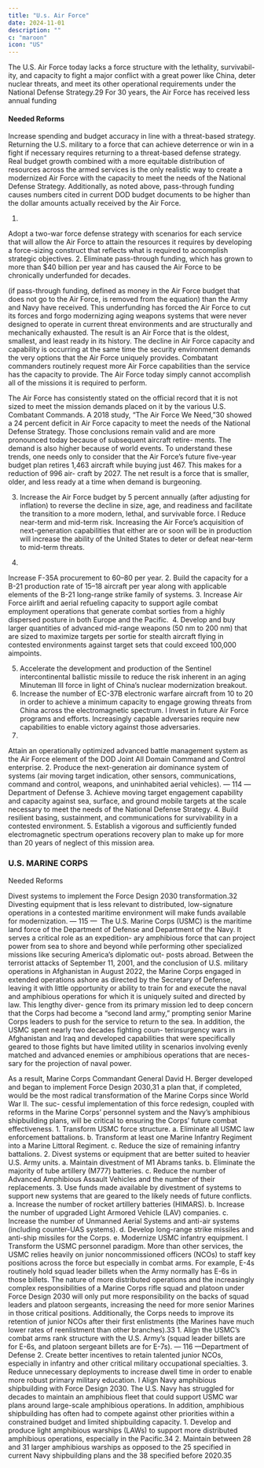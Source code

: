 ```yaml
---
title: "U.s. Air Force"
date: 2024-11-01
description: ""
c: "maroon"
icon: "US"
---
```



The U.S. Air Force today lacks a force structure with the lethality, survivabil-
ity, and capacity to fight a major conflict with a great power like China, deter
nuclear threats, and meet its other operational requirements under the National
Defense Strategy.29 For 30 years, the Air Force has received less annual funding


#### Needed Reforms

Increase spending and budget accuracy in line with a threat-based
strategy. Returning the U.S. military to a force that can achieve deterrence
or win in a fight if necessary requires returning to a threat-based defense
strategy. Real budget growth combined with a more equitable distribution
of resources across the armed services is the only realistic way to create a
modernized Air Force with the capacity to meet the needs of the National
Defense Strategy. Additionally, as noted above, pass-through funding causes
numbers cited in current DOD budget documents to be higher than the
dollar amounts actually received by the Air Force.

1.
Adopt a two-war force defense strategy with scenarios for each service
that will allow the Air Force to attain the resources it requires by
developing a force-sizing construct that reflects what is required to
accomplish strategic objectives.
2. Eliminate pass-through funding, which has grown to more than
$40 billion per year and has caused the Air Force to be chronically
underfunded for decades.

(if pass-through funding, defined as money in the Air Force budget that does not
go to the Air Force, is removed from the equation) than the Army and Navy have
received. This underfunding has forced the Air Force to cut its forces and forgo
modernizing aging weapons systems that were never designed to operate in current
threat environments and are structurally and mechanically exhausted. The result
is an Air Force that is the oldest, smallest, and least ready in its history.
The decline in Air Force capacity and capability is occurring at the same time
the security environment demands the very options that the Air Force uniquely
provides. Combatant commanders routinely request more Air Force capabilities
than the service has the capacity to provide. The Air Force today simply cannot
accomplish all of the missions it is required to perform.

The Air Force has consistently stated on the official record that it is not sized to
meet the mission demands placed on it by the various U.S. Combatant Commands.
A 2018 study, “The Air Force We Need,”30 showed a 24 percent deficit in Air Force
capacity to meet the needs of the National Defense Strategy. Those conclusions
remain valid and are more pronounced today because of subsequent aircraft retire-
ments. The demand is also higher because of world events. To understand these
trends, one needs only to consider that the Air Force’s future five-year budget plan
retires 1,463 aircraft while buying just 467. This makes for a reduction of 996 air-
craft by 2027. The net result is a force that is smaller, older, and less ready at a time
when demand is burgeoning.

3. Increase the Air Force budget by 5 percent annually (after adjusting for
inflation) to reverse the decline in size, age, and readiness and facilitate
the transition to a more modern, lethal, and survivable force.
l
Reduce near-term and mid-term risk. Increasing the Air Force’s
acquisition of next-generation capabilities that either are or soon will be in
production will increase the ability of the United States to deter or defeat
near-term to mid-term threats.

1.
Increase F-35A procurement to 60–80 per year.
2. Build the capacity for a B-21 production rate of 15–18 aircraft per year along
with applicable elements of the B-21 long-range strike family of systems.
3. Increase Air Force airlift and aerial refueling capacity to support agile
combat employment operations that generate combat sorties from a
highly dispersed posture in both Europe and the Pacific.
﻿
4. Develop and buy larger quantities of advanced mid-range weapons (50
nm to 200 nm) that are sized to maximize targets per sortie for stealth
aircraft flying in contested environments against target sets that could
exceed 100,000 aimpoints.

5. Accelerate the development and production of the Sentinel
intercontinental ballistic missile to reduce the risk inherent in an aging
Minuteman III force in light of China’s nuclear modernization breakout.
6. Increase the number of EC-37B electronic warfare aircraft from 10 to 20
in order to achieve a minimum capacity to engage growing threats from
China across the electromagnetic spectrum.
l
Invest in future Air Force programs and efforts. Increasingly capable
adversaries require new capabilities to enable victory against those adversaries.
1.
Attain an operationally optimized advanced battle management system
as the Air Force element of the DOD Joint All Domain Command and
Control enterprise.
2. Produce the next-generation air dominance system of systems (air
moving target indication, other sensors, communications, command
and control, weapons, and uninhabited aerial vehicles).
— 114 —Department of Defense
3. Achieve moving target engagement capability and capacity against sea,
surface, and ground mobile targets at the scale necessary to meet the
needs of the National Defense Strategy.
4. Build resilient basing, sustainment, and communications for
survivability in a contested environment.
5. Establish a vigorous and sufficiently funded electromagnetic spectrum
operations recovery plan to make up for more than 20 years of neglect of
this mission area.


### U.S. MARINE CORPS

Needed Reforms

Divest systems to implement the Force Design 2030 transformation.32
Divesting equipment that is less relevant to distributed, low-signature
operations in a contested maritime environment will make funds available
for modernization.
— 115 —
﻿
The U.S. Marine Corps (USMC) is the maritime land force of the Department
of Defense and Department of the Navy. It serves a critical role as an expedition-
ary amphibious force that can project power from sea to shore and beyond while
performing other specialized missions like securing America’s diplomatic out-
posts abroad.
Between the terrorist attacks of September 11, 2001, and the conclusion of U.S.
military operations in Afghanistan in August 2022, the Marine Corps engaged
in extended operations ashore as directed by the Secretary of Defense, leaving it
with little opportunity or ability to train for and execute the naval and amphibious
operations for which it is uniquely suited and directed by law. This lengthy diver-
gence from its primary mission led to deep concern that the Corps had become a
“second land army,” prompting senior Marine Corps leaders to push for the service
to return to the sea. In addition, the USMC spent nearly two decades fighting coun-
terinsurgency wars in Afghanistan and Iraq and developed capabilities that were
specifically geared to those fights but have limited utility in scenarios involving
evenly matched and advanced enemies or amphibious operations that are neces-
sary for the projection of naval power.

As a result, Marine Corps Commandant General David H. Berger developed
and began to implement Force Design 2030,31 a plan that, if completed, would be
the most radical transformation of the Marine Corps since World War II. The suc-
cessful implementation of this force redesign, coupled with reforms in the Marine
Corps’ personnel system and the Navy’s amphibious shipbuilding plans, will be
critical to ensuring the Corps’ future combat effectiveness.
1.
Transform USMC force structure.
a. Eliminate all USMC law enforcement battalions.
b. Transform at least one Marine Infantry Regiment into a Marine
Littoral Regiment.
c. Reduce the size of remaining infantry battalions.
2. Divest systems or equipment that are better suited to heavier
U.S. Army units.
a. Maintain divestment of M1 Abrams tanks.
b. Eliminate the majority of tube artillery (M777) batteries.
c. Reduce the number of Advanced Amphibious Assault Vehicles and
the number of their replacements.
3. Use funds made available by divestment of systems to support new
systems that are geared to the likely needs of future conflicts.
﻿
a. Increase the number of rocket artillery batteries (HIMARS).
b. Increase the number of upgraded Light Armored Vehicle
(LAV) companies.
c. Increase the number of Unmanned Aerial Systems and anti-air
systems (including counter-UAS systems).
d. Develop long-range strike missiles and anti-ship missiles for the Corps.
e. Modernize USMC infantry equipment.
l
Transform the USMC personnel paradigm. More than other services,
the USMC relies heavily on junior noncommissioned officers (NCOs) to staff
key positions across the force but especially in combat arms. For example,
E-4s routinely hold squad leader billets when the Army normally has E-6s in
those billets. The nature of more distributed operations and the increasingly
complex responsibilities of a Marine Corps rifle squad and platoon under
Force Design 2030 will only put more responsibility on the backs of squad
leaders and platoon sergeants, increasing the need for more senior Marines
in those critical positions. Additionally, the Corps needs to improve its
retention of junior NCOs after their first enlistments (the Marines have
much lower rates of reenlistment than other branches).33
1.
Align the USMC’s combat arms rank structure with the U.S. Army’s (squad
leader billets are for E-6s, and platoon sergeant billets are for E-7s).
— 116 —Department of Defense
2. Create better incentives to retain talented junior NCOs, especially in
infantry and other critical military occupational specialties.
3. Reduce unnecessary deployments to increase dwell time in order to
enable more robust primary military education.
l
Align Navy amphibious shipbuilding with Force Design 2030. The U.S.
Navy has struggled for decades to maintain an amphibious fleet that could
support USMC war plans around large-scale amphibious operations. In
addition, amphibious shipbuilding has often had to compete against other
priorities within a constrained budget and limited shipbuilding capacity.
1.
Develop and produce light amphibious warships (LAWs) to support
more distributed amphibious operations, especially in the Pacific.34
2. Maintain between 28 and 31 larger amphibious warships as opposed to
the 25 specified in current Navy shipbuilding plans and the 38 specified
before 2020.35
